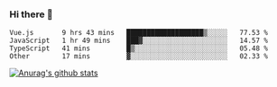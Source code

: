 ### Hi there 👋



<!--
**webB1an/webB1an** is a ✨ _special_ ✨ repository because its `README.md` (this file) appears on your GitHub profile.

Here are some ideas to get you started:

- 🔭 I’m currently working on ...
- 🌱 I’m currently learning ...
- 👯 I’m looking to collaborate on ...
- 🤔 I’m looking for help with ...
- 💬 Ask me about ...
- 📫 How to reach me: ...
- 😄 Pronouns: ...
- ⚡ Fun fact: ...
-->

<!--START_SECTION:waka-->

```text
Vue.js       9 hrs 43 mins   ███████████████████▒░░░░░   77.53 %
JavaScript   1 hr 49 mins    ███▓░░░░░░░░░░░░░░░░░░░░░   14.57 %
TypeScript   41 mins         █▒░░░░░░░░░░░░░░░░░░░░░░░   05.48 %
Other        17 mins         ▓░░░░░░░░░░░░░░░░░░░░░░░░   02.33 %
```

<!--END_SECTION:waka-->


[![Anurag's github stats](https://github-readme-stats.vercel.app/api?username=webB1an&show_icons=true&theme=radical)](https://github.com/anuraghazra/github-readme-stats)

